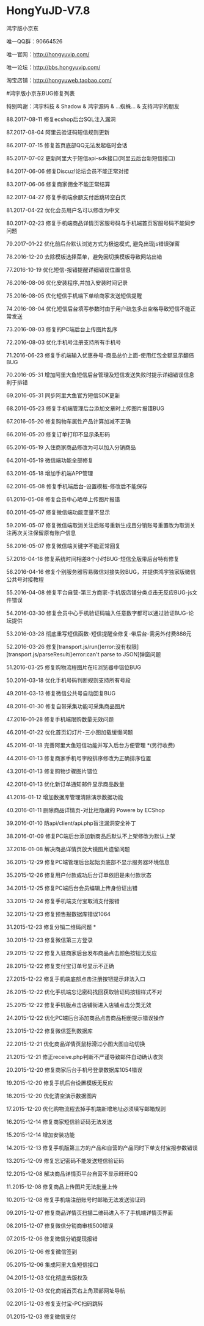 # HongYuJD-V7.8

鸿宇版小京东

唯一QQ群：90664526

唯一官网：http://hongyuvip.com/

唯一论坛：http://bbs.hongyuvip.com/

淘宝店铺：http://hongyuweb.taobao.com/

#鸿宇版小京东BUG修复列表

特别鸣谢：鸿宇科技 & Shadow & 鸿宇源码 & ...蜘蛛... & 支持鸿宇的朋友

88.2017-08-11 修复ecshop后台SQL注入漏洞

87.2017-08-04 阿里云验证码短信规则更新

86.2017-07-15 修复首页底部QQ无法发起临时会话

85.2017-07-02 更新阿里大于短信api-sdk接口(阿里云后台新短信接口)

84.2017-06-06 修复Discuz!论坛会员不能正常对接

83.2017-06-06 修复商家佣金不能正常结算

82.2017-04-27 修复手机端余额支付后跳转空白页

81.2017-04-22 优化会员用户名可以修改为中文

80.2017-02-23 修复手机端商品详情页客服号码与手机端首页客服号码不能同步问题

79.2017-01-22 优化前后台默认浏览方式为极速模式, 避免出现js错误弹窗

78.2016-12-20 去除模板选择菜单，避免因切换模板导致网站出错

77.2016-10-19 优化短信-报错提醒详细错误位置信息

76.2016-08-06 优化安装程序,并加入安装时间记录

75.2016-08-05 优化短信手机端下单给商家发送短信提醒

74.2016-08-04 优化短信后台填写参数时由于用户疏忽多出空格导致短信不能正常发送

73.2016-08-03 修复的PC端后台上传图片乱序

72.2016-08-03 优化手机号注册支持所有手机号

71.2016-06-23 修复手机端输入优惠券号-商品总价上面-使用红包金额显示翻倍BUG

70.2016-05-31 增加阿里大鱼短信后台管理及短信发送失败时提示详细错误信息利于排错

69.2016-05-31 同步阿里大鱼官方短信SDK更新

68.2016-05-23 修复手机端管理后台添加文章时上传图片报错BUG

67.2016-05-20 修复购物车属性产品计算加减不正确

66.2016-05-20 修复订单打印不显示条形码

65.2016-05-19 入住商家商品修改为可以加入分销商品

64.2016-05-19 微信端功能全部修复

63.2016-05-18 增加手机端APP管理

62.2016-05-08 修复手机端后台-设置模板-修改后不能保存

61.2016-05-08 修复会员中心晒单上传图片报错

60.2016-05-07 修复微信端功能变量不显示

59.2016-05-07 修复微信端取消关注后账号重新生成且分销账号重置改为取消关注再次关注保留原有账户信息

58.2016-05-07 修复微信端关键字不能正常回复

57.2016-04-18 修复系统时间相差8个小时BUG-短信全版带后台特有修复

56.2016-04-16 修复个别服务器容易微信对接失败BUG，并提供鸿宇独家版微信公共号对接教程

55.2016-04-08 修复平台自营-第三方商家-手机版店铺分类点击无反应BUG-js文件错误

54.2016-03-30 修复会员中心手机验证码输入任意数字都可以通过验证BUG-论坛提供

53.2016-03-28 彻底重写短信函数-短信提醒全修复-带后台-需另外付费888元

52.2016-03-26 修复[transport.js/run()error:没有权限][transport.js/parseResult()error:can't parse to JSON]弹窗问题

51.2016-03-25 修复购物流程图片在IE浏览器中错位BUG

50.2016-03-18 优化手机号码判断规则支持所有号段

49.2016-03-13 修复微信公共号自动回复BUG

48.2016-01-30 修复自带采集功能可采集商品图片

47.2016-01-28 修复手机端限购数量无效问题

46.2016-01-22 优化首页幻灯片-三小图加载缓慢问题

45.2016-01-18 完善阿里大鱼短信功能并写入后台方便管理 *(另行收费)

44.2016-01-13 修复商家手机号字段排序修改为正确排序位置

43.2016-01-13 修复购物步骤图片错位

42.2016-01-13 优化新订单通知邮件显示商品数量

41.2016-01-12 增加数据库管理清除演示数据功能

40.2016-01-11 删除商品详情页-对比栏隐藏的 Powere by ECShop

39.2016-01-10 防api/client/api.php盲注漏洞安全补丁

38.2016-01-09 修复PC端后台添加新商品后默认不上架修改为默认上架

37.2016-01-08 解决商品详情页放大镜图片遗留问题

36.2015-12-29 修复PC端管理后台起始页底部不显示服务器环境信息

35.2015-12-26 修复用户付款成功后台订单依旧是未付款状态

34.2015-12-25 修复PC端后台会员编辑上传身份证出错

33.2015-12-24 修复手机端支付宝取消支付报错

32.2015-12-23 修复预售报数据库错误1064

31.2015-12-23 修复分销二维码问题 *

30.2015-12-23 修复微信第三方登录

29.2015-12-22 修复入驻商家后台发布商品点击颜色按钮无反应

28.2015-12-22 修复支付宝订单号显示不正确

27.2015-12-22 修复手机端底部点击注册按钮提示非法入口

26.2015-12-22 优化手机端忘记密码找回获取验证码按钮样式不对

25.2015-12-22 修复手机版点击店铺街进入店铺点击分类无效

24.2015-12-22 优化PC端后台添加商品点击商品相册提示错误操作

23.2015-12-22 修复微信签到数据库

22.2015-12-21 优化商品详情页鼠标滑过小图大图自动切换

21.2015-12-21 修正receive.php判断不严谨导致邮件自动确认收货

20.2015-12-20 修复商家后台手机号登录数据库1054错误

19.2015-12-20 修复手机后台设置模板无反应

18.2015-12-20 优化清空演示数据图片

17.2015-12-20 优化购物流程去掉手机端新增地址必须填写邮箱规则

16.2015-12-14 修复商家短信验证码无法发送

15.2015-12-14 增加安装功能

14.2015-12-13 修复手机版第三方的产品和自营的产品同时下单支付宝报参数错误

13.2015-12-09 修复忘记密码不能发送短信验证码

12.2015-12-08 解决商品详情页平台自营不显示旺旺QQ

11.2015-12-08 修复商品上传图片无法批量上传

10.2015-12-08 修复手机端注册账号时邮箱无法发送验证码

09.2015-12-07 修复商品详情页扫描二维码进入不了手机端详情页界面

08.2015-12-07 修复微信分销商审核500错误

07.2015-12-06 修复微信分销提现报错

06.2015-12-06 修复微信签到

05.2015-12-06 集成阿里大鱼短信接口

04.2015-12-03 优化彻底去版权及

03.2015-12-03 优化商城首页右上角顶部网址导航

02.2015-12-03 修复支付宝-PC扫码跳转

01.2015-12-03 修复微信支付